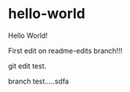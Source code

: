 # hello-world
Hello World!

First edit on readme-edits branch!!!

git edit test.

branch test.....sdfa
